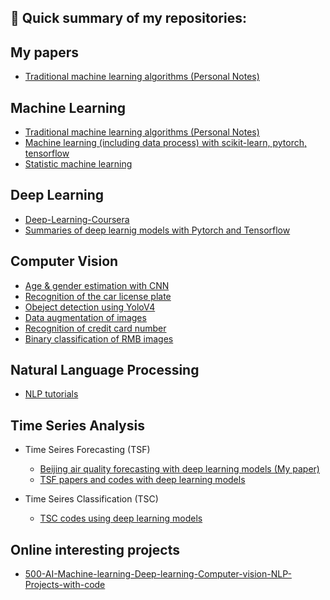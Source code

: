 ## 👋 Quick summary of my repositories:
## My papers
- [Traditional machine learning algorithms (Personal Notes)](https://github.com/JimengShi/Machine-Learning-Algorithms)



## Machine Learning
- [Traditional machine learning algorithms (Personal Notes)](https://github.com/JimengShi/Machine-Learning-Algorithms)
- [Machine learning (including data process) with scikit-learn, pytorch, tensorflow](https://github.com/JimengShi/machine-learning)
- [Statistic machine learning](https://github.com/JimengShi/Codes-for-Statistics-Learning-Method)


## Deep Learning
- [Deep-Learning-Coursera](https://github.com/JimengShi/Deep-Learning-Coursera)
- [Summaries of deep learnig models with Pytorch and Tensorflow](https://github.com/JimengShi/Deep-Learning-Models)


## Computer Vision
- [Age & gender estimation with CNN ](https://github.com/JimengShi/Project-age-estimation-pytorch)
- [Recognition of the car license plate](https://github.com/JimengShi/License-Plate-Recognition-Using-OpenCV)
- [Obeject detection using YoloV4](https://github.com/JimengShi/Object-Detection-Using-YOLOv4)
- [Data augmentation of images](https://github.com/JimengShi/Data-Augmentation-by-Image-Transforms)
- [Recognition of credit card number](https://github.com/JimengShi/Credit-Card-Number-Recognition)
- [Binary classification of RMB images](https://github.com/JimengShi/Classification-Model-of-RMB-Image)


## Natural Language Processing
- [NLP tutorials](https://github.com/JimengShi/NLP-Tutorial)


## Time Series Analysis
- Time Seires Forecasting (TSF)
  - [Beijing air quality forecasting with deep learning models (My paper)](https://github.com/JimengShi/Time-Series-Forecasting-Deep-Learning)
  - [TSF papers and codes with deep learning models](https://github.com/JimengShi/deep-learning-time-series)

- Time Seires Classification (TSC)
  - [TSC codes using deep learning models](https://github.com/JimengShi/dl-4-tsc)

## Online interesting projects
- [500-AI-Machine-learning-Deep-learning-Computer-vision-NLP-Projects-with-code](https://github.com/JimengShi/500-AI-Machine-learning-Deep-learning-Computer-vision-NLP-Projects-with-code)
